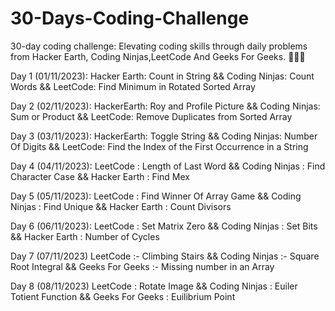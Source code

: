 # 30-Days-Coding-Challenge
30-day coding challenge: Elevating coding skills through daily problems from Hacker Earth, Coding Ninjas,LeetCode And Geeks For Geeks. 🚀🤞🏼

Day 1 (01/11/2023):
Hacker Earth: Count in String &&
Coding Ninjas: Count Words &&
LeetCode: Find Minimum in Rotated Sorted Array

Day 2 (02/11/2023): 
HackerEarth: Roy and Profile Picture && 
Coding Ninjas: Sum or Product &&
LeetCode:  Remove Duplicates from Sorted Array

Day 3 (03/11/2023):
HackerEarth: Toggle String &&
Coding Ninjas: Number Of Digits &&
LeetCode: Find the Index of the First Occurrence in a String

Day 4 (04/11/2023):
LeetCode : Length of Last Word && 
Coding Ninjas : Find Character Case &&
Hacker Earth : Find Mex

Day 5 (05/11/2023):
LeetCode : Find Winner Of Array Game &&
Coding Ninjas : Find Unique &&
Hacker Earth : Count Divisors

Day 6 (06/11/2023):
LeetCode : Set Matrix Zero &&
Coding Ninjas : Set Bits &&
Hacker Earth : Number of Cycles

Day 7 (07/11/2023)
LeetCode :- Climbing Stairs &&
Coding Ninjas :- Square Root Integral &&
Geeks For Geeks :- Missing number in an Array

Day 8 (08/11/2023)
LeetCode : Rotate Image &&
Coding Ninjas : Euiler Totient Function &&
Geeks For Geeks : Euilibrium Point

